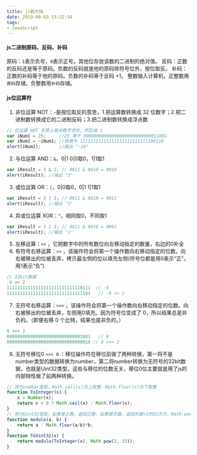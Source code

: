 ```yaml
---
title: js新大陆
date: 2019-09-03 13:22:34
tags:
- JavaScript
---
```

#### js二进制原码、反码、补码
原码：`1`表示负号，`0`表示正号。其他位存放该数的二进制的绝对值。
反码：正数的反码还是等于原码。负数的反码就是他的原码除符号位外，按位取反。
补码：正数的补码等于他的原码。负数的补码等于反码 +1。
整数输入计算机，正整数用`原码`存储，负整数用`补码`存储。

#### js位运算符
1. 非位运算 NOT：`~`是按位取反的意思，1.把运算数转换成 32 位数字；2.把二进制数转换成它的二进制反码；3.把二进制数转换成浮点数
``` js
// 位运算 NOT 实质上是对数字求负，然后减 1
var iNum1 = 25;		//25 等于 00000000000000000000000000011001
var iNum2 = ~iNum1;	//转换为 11111111111111111111111111100110
alert(iNum2);		//输出 "-26"
```
2. 与位运算 AND：`&`，0|1 0|0取0，1|1取1
``` js
var iResult = 3 & 2; // 0011 & 0010 = 0010
alert(iResult);	//输出 "2" 
```
3. 或位运算 OR：`|`，0|0取0，0|1 1|1取1
``` js
var iResult = 3 | 2; // 0011 & 0010 = 0011
alert(iResult);	//输出 "3" 
```
4. 异或位运算 XOR：`^`，相同取0，不同取1
``` js
var iResult = 3 | 2; // 0011 & 0010 = 0001
alert(iResult);	//输出 "1" 
```
5. 左移运算：`<<` ，它把数字中的所有数位向左移动指定的数量，右边的0补全
6. 有符号右移运算：`>>` ，该操作符会将第一个操作数向右移动指定的位数。向右被移出的位被丢弃，拷贝最左侧的位以填充左侧(符号位都是用0表示“正”，用1表示“负”)
``` js
// 32bit数据
-9 >> 2
11111111111111111111111111110111  // -9 
11111111111111111111111111111101   // -9 >> 2
```
7. 无符号右移运算：`>>>` ，该操作符会将第一个操作数向右移动指定的位数。向右被移出的位被丢弃，左侧用0填充。因为符号位变成了 0，所以结果总是非负的。（即便右移 0 个比特，结果也是非负的。）
``` js
9 >>> 2
00000000000000000000000000001001   // 9 
00000000000000000000000000000010 // 9 >>> 2
```
8. 无符号移位0 `>>> 0` ：移位操作符在移位前做了两种转换，第一将不是number类型的数据转换为number，第二将number转换为无符号的32bit数据，也就是Uint32类型。这些与移位的位数无关，移位0位主要就是用了js的内部特性做了前两种转换。
``` js
// 转为number类型，Math.ceil(x)向上取整，Math.floor(x)向下取整
function ToInteger(x) {
    x = Number(x);
    return x < 0 ? Math.ceil(x) : Math.floor(x);
}
// 转为Uint32类型，如果是正数，返回正数，如果是负数，返回负数+2的32次方，Math.pow(2, 32)+2的32次方
function modulo(a, b) {
    return a - Math.floor(a/b)*b;
}
function ToUint32(x) {
    return modulo(ToInteger(x), Math.pow(2, 32));
}
```
